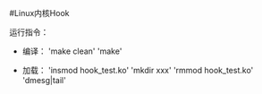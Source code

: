﻿#Linux内核Hook

运行指令：
* 编译：
'make clean'
'make'

* 加载：
'insmod hook_test.ko'
'mkdir xxx'
'rmmod hook_test.ko'
'dmesg|tail'

